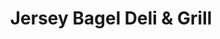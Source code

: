 ---
title: "Jersey Bagel Deli & Grill"
url: /birmingham/jersey-bagel-deli-und-grill/
shop: Feinkost
---
